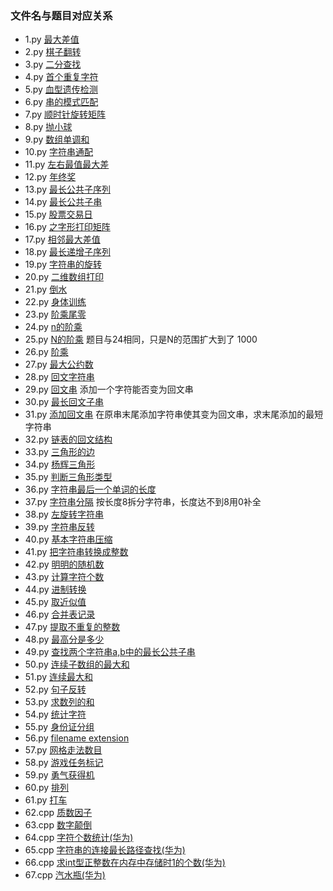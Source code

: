 ### 文件名与题目对应关系

- 1.py 	[最大差值](https://www.nowcoder.com/practice/1f7675ae7a9e40e4bd04eb754b62fd00?tpId=49&tqId=29281&tPage=1&rp=1&ru=/ta/2016test&qru=/ta/2016test/question-ranking)
- 2.py  [棋子翻转](https://www.nowcoder.com/practice/0b5ab6cc51804dd59f9988ad70d8c4a0?tpId=49&tqId=29282&tPage=1&rp=1&ru=/ta/2016test&qru=/ta/2016test/question-ranking)
- 3.py  [二分查找](https://www.nowcoder.com/practice/28d5a9b7fc0b4a078c9a6d59830fb9b9?tpId=49&tqId=29278&tPage=1&rp=1&ru=/ta/2016test&qru=/ta/2016test/question-ranking)
- 4.py  [首个重复字符](https://www.nowcoder.com/practice/dab59997905b4459a42587fece8a75f4?tpId=49&tqId=29279&tPage=1&rp=1&ru=/ta/2016test&qru=/ta/2016test/question-ranking)
- 5.py  [血型遗传检测](https://www.nowcoder.com/practice/5541c433dee04c17ba7774c4a20430de?tpId=49&tqId=29303&tPage=3&rp=3&ru=/ta/2016test&qru=/ta/2016test/question-ranking)
- 6.py  [串的模式匹配](https://www.nowcoder.com/practice/084b6cb2ca934d7daad55355b4445f8a?tpId=49&tqId=29363&tPage=1&rp=1&ru=/ta/2016test&qru=/ta/2016test/question-ranking)
- 7.py  [顺时针旋转矩阵](https://www.nowcoder.com/practice/2e95333fbdd4451395066957e24909cc?tpId=49&tqId=29373&tPage=1&rp=1&ru=/ta/2016test&qru=/ta/2016test/question-ranking)
- 8.py  [抛小球](https://www.nowcoder.com/practice/ae45a1d8bc1d43858c83762fe8c2802c?tpId=49&tqId=29306&tPage=1&rp=1&ru=/ta/2016test&qru=/ta/2016test/question-ranking)
- 9.py  [数组单调和](https://www.nowcoder.com/practice/8397609ba7054da382c4599d42e494f3?tpId=49&tqId=29364&tPage=1&rp=1&ru=/ta/2016test&qru=/ta/2016test/question-ranking)
- 10.py [字符串通配](https://www.nowcoder.com/practice/28acd1134e344040ad105b3786a79e7a?tpId=49&tqId=29355&tPage=1&rp=1&ru=/ta/2016test&qru=/ta/2016test/question-ranking)
- 11.py [左右最值最大差](https://www.nowcoder.com/practice/f5805cc389394cf69d89b29c0430ff27?tpId=49&tqId=29359&tPage=1&rp=1&ru=/ta/2016test&qru=/ta/2016test/question-ranking)
- 12.py [年终奖](https://www.nowcoder.com/practice/72a99e28381a407991f2c96d8cb238ab?tpId=49&tqId=29305&tPage=1&rp=1&ru=/ta/2016test&qru=/ta/2016test/question-ranking)
- 13.py [最长公共子序列](https://www.nowcoder.com/practice/c996bbb77dd447d681ec6907ccfb488a?tpId=49&tqId=29348&tPage=1&rp=1&ru=/ta/2016test&qru=/ta/2016test/question-ranking)
- 14.py [最长公共子串](https://www.nowcoder.com/practice/02e7cc263f8a49e8b1e1dc9c116f7602?tpId=49&tqId=29349&tPage=1&rp=1&ru=/ta/2016test&qru=/ta/2016test/question-ranking)
- 15.py [股票交易日](https://www.nowcoder.com/practice/3e8c66829a7949d887334edaa5952c28?tpId=49&tqId=29317&tPage=1&rp=1&ru=/ta/2016test&qru=/ta/2016test/question-ranking)
- 16.py [之字形打印矩阵](https://www.nowcoder.com/practice/7df39c7556424eada267d8f793961a1e?tpId=49&tqId=29374&tPage=1&rp=1&ru=/ta/2016test&qru=/ta/2016test/question-ranking)
- 17.py [相邻最大差值](https://www.nowcoder.com/practice/376ede61d9654bc09dd7d9fa9a4b0bcd?tpId=49&tqId=29366&tPage=2&rp=2&ru=/ta/2016test&qru=/ta/2016test/question-ranking)
- 18.py [最长递增子序列](https://www.nowcoder.com/practice/585d46a1447b4064b749f08c2ab9ce66?tpId=49&tqId=29347&tPage=2&rp=2&ru=/ta/2016test&qru=/ta/2016test/question-ranking)
- 19.py [字符串的旋转](https://www.nowcoder.com/practice/85062aa6016640d188a6a0daf9f5da0e?tpId=49&tqId=29375&tPage=2&rp=2&ru=/ta/2016test&qru=/ta/2016test/question-ranking)
- 20.py [二维数组打印](https://www.nowcoder.com/practice/6fadc1dac83a443c9434f350a5803b51?tpId=49&tqId=29316&tPage=1&rp=1&ru=/ta/2016test&qru=/ta/2016test/question-ranking)
- 21.py [倒水](https://www.nowcoder.com/discuss/28582)
- 22.py [身体训练](https://www.nowcoder.com/discuss/28582)
- 23.py [阶乘尾零](https://www.nowcoder.com/practice/434922f9f4724b97b83c417e884008f1?tpId=8&&tqId=11058&rp=1&ru=/activity/oj&qru=/ta/cracking-the-coding-interview/question-ranking)
- 24.py [n的阶乘](https://www.nowcoder.com/practice/97be22ee50b14cccad2787998ca628c8?tpId=40&&tqId=21348&rp=1&ru=/activity/oj&qru=/ta/kaoyan/question-ranking)
- 25.py [N的阶乘](https://www.nowcoder.com/practice/f54d8e6de61e4efb8cce3eebfd0e0daa?tpId=40&&tqId=21355&rp=1&ru=/activity/oj&qru=/ta/kaoyan/question-ranking) 题目与24相同，只是N的范围扩大到了 1000
- 26.py [阶乘](https://www.nowcoder.com/practice/e58c8a55162d49c48115bdfa5da7da56?tpId=40&&tqId=21561&rp=1&ru=/activity/oj&qru=/ta/kaoyan/question-ranking)
- 27.py [最大公约数](https://www.nowcoder.com/practice/20216f2c84bc438eb5ef05e382536fd3?tpId=64&&tqId=29608&rp=1&ru=/activity/oj&qru=/ta/hit-kaoyan/question-ranking)
- 28.py [回文字符串](https://www.nowcoder.com/practice/df00c27320b24278b9c25f6bb1e2f3b8?tpId=69&&tqId=29674&rp=1&ru=/activity/oj&qru=/ta/hust-kaoyan/question-ranking)
- 29.py [回文串](https://www.nowcoder.com/practice/655a43d702cd466093022383c24a38bf?tpId=49&&tqId=29295&rp=1&ru=/activity/oj&qru=/ta/2016test/question-ranking) 添加一个字符能否变为回文串
- 30.py [最长回文子串](https://www.nowcoder.com/practice/b4525d1d84934cf280439aeecc36f4af?tpId=49&&tqId=29360&rp=1&ru=/activity/oj&qru=/ta/2016test/question-ranking)
- 31.py [添加回文串](https://www.nowcoder.com/practice/cfa3338372964151b19e7716e19987ac?tpId=49&&tqId=29361&rp=1&ru=/activity/oj&qru=/ta/2016test/question-ranking) 在原串末尾添加字符串使其变为回文串，求末尾添加的最短字符串
- 32.py [链表的回文结构](https://www.nowcoder.com/practice/d281619e4b3e4a60a2cc66ea32855bfa?tpId=49&&tqId=29370&rp=1&ru=/activity/oj&qru=/ta/2016test/question-ranking)
- 33.py [三角形的边](https://www.nowcoder.com/practice/05dbd1cd43b24dbbae567b3e816d4e97?tpId=65&&tqId=29620&rp=1&ru=/activity/oj&qru=/ta/jlu-kaoyan/question-ranking)
- 34.py [杨辉三角形](https://www.nowcoder.com/practice/ef7f264886a14fdf8a6ed3ac008a23c8?tpId=68&&tqId=29650&rp=1&ru=/activity/oj&qru=/ta/nwpu-kaoyan/question-ranking)
- 35.py [判断三角形类型](https://www.nowcoder.com/practice/1521dea0744c46ad8c31b0bd860625d0?tpId=64&&tqId=29606&rp=1&ru=/activity/oj&qru=/ta/hit-kaoyan/question-ranking)
- 36.py [字符串最后一个单词的长度](https://www.nowcoder.com/practice/8c949ea5f36f422594b306a2300315da?tpId=37&&tqId=21224&rp=1&ru=/activity/oj&qru=/ta/huawei/question-ranking)
- 37.py [字符串分隔](https://www.nowcoder.com/practice/d9162298cb5a437aad722fccccaae8a7?tpId=37&&tqId=21227&rp=1&ru=/activity/oj&qru=/ta/huawei/question-ranking) 按长度8拆分字符串，长度达不到8用0补全
- 38.py [左旋转字符串](https://www.nowcoder.com/practice/12d959b108cb42b1ab72cef4d36af5ec?tpId=13&&tqId=11196&rp=1&ru=/activity/oj&qru=/ta/coding-interviews/question-ranking)
- 39.py [字符串反转](https://www.nowcoder.com/practice/e45e078701ab4e4cb49393ae30f1bb04?tpId=37&&tqId=21235&rp=1&ru=/activity/oj&qru=/ta/huawei/question-ranking)
- 40.py [基本字符串压缩](https://www.nowcoder.com/practice/21f3a84300c94db092e0b5a7bf2d0ad1?tpId=8&&tqId=10998&rp=1&ru=/activity/oj&qru=/ta/cracking-the-coding-interview/question-ranking)
- 41.py [把字符串转换成整数](https://www.nowcoder.com/practice/1277c681251b4372bdef344468e4f26e?tpId=13&&tqId=11202&rp=1&ru=/activity/oj&qru=/ta/coding-interviews/question-ranking)
- 42.py [明明的随机数](https://www.nowcoder.com/practice/3245215fffb84b7b81285493eae92ff0?tpId=37&tqId=21226&tPage=1&rp=&ru=/ta/huawei&qru=/ta/huawei/question-ranking)
- 43.py [计算字符个数](https://www.nowcoder.com/practice/a35ce98431874e3a820dbe4b2d0508b1?tpId=37&tqId=21225&tPage=1&rp=&ru=/ta/huawei&qru=/ta/huawei/question-ranking)
- 44.py [进制转换](https://www.nowcoder.com/practice/8f3df50d2b9043208c5eed283d1d4da6?tpId=37&tqId=21228&tPage=1&rp=&ru=/ta/huawei&qru=/ta/huawei/question-ranking)
- 45.py [取近似值](https://www.nowcoder.com/practice/3ab09737afb645cc82c35d56a5ce802a?tpId=37&tqId=21230&tPage=1&rp=&ru=/ta/huawei&qru=/ta/huawei/question-ranking)
- 46.py [合并表记录](https://www.nowcoder.com/practice/de044e89123f4a7482bd2b214a685201?tpId=37&tqId=21231&tPage=1&rp=&ru=/ta/huawei&qru=/ta/huawei/question-ranking)
- 47.py [提取不重复的整数](https://www.nowcoder.com/practice/253986e66d114d378ae8de2e6c4577c1?tpId=37&tqId=21232&tPage=1&rp=&ru=/ta/huawei&qru=/ta/huawei/question-ranking)
- 48.py [最高分是多少](https://www.nowcoder.com/practice/3897c2bcc87943ed98d8e0b9e18c4666?tpId=49&tqId=29275&tPage=1&rp=1&ru=/ta/2016test&qru=/ta/2016test/question-ranking)
- 49.py [查找两个字符串a,b中的最长公共子串](https://www.nowcoder.com/practice/181a1a71c7574266ad07f9739f791506?tpId=37&&tqId=21288&rp=1&ru=/activity/oj&qru=/ta/huawei/question-ranking)
- 50.py [连续子数组的最大和](https://www.nowcoder.com/practice/459bd355da1549fa8a49e350bf3df484?tpId=13&&tqId=11183&rp=1&ru=/activity/oj&qru=/ta/coding-interviews/question-ranking)
- 51.py [连续最大和](https://www.nowcoder.com/practice/5a304c109a544aef9b583dce23f5f5db?tpId=85&&tqId=29858&rp=1&ru=/activity/oj&qru=/ta/2017test/question-ranking)
- 52.py [句子反转](https://www.nowcoder.com/practice/0ae4a12ab0a048ee900d1536a6e98315?tpId=85&&tqId=29896&rp=1&ru=/activity/oj&qru=/ta/2017test/question-ranking)
- 53.py [求数列的和](https://www.nowcoder.com/practice/02f23a209c0c4d2484e29b560c174de1?tpId=85&&tqId=29893&rp=1&ru=/activity/oj&qru=/ta/2017test/question-ranking)
- 54.py [统计字符](https://www.nowcoder.com/practice/e3f67da21c3f45bfb091cf0cabb9bb0f?tpId=85&&tqId=29889&rp=1&ru=/activity/oj&qru=/ta/2017test/question-ranking)
- 55.py [身份证分组](https://www.nowcoder.com/practice/58766632a6cc45c0a1158fea2db91728?tpId=85&&tqId=29888&rp=2&ru=/activity/oj&qru=/ta/2017test/question-ranking)
- 56.py [filename extension](https://www.nowcoder.com/practice/7eb53c86e50845f6a2eafe7ea0fe9ef9?tpId=85&&tqId=29886&rp=2&ru=/activity/oj&qru=/ta/2017test/question-ranking)
- 57.py [网格走法数目](https://www.nowcoder.com/practice/e27b9fc9c0ec4a17a5064fb6f5ab13e4?tpId=85&&tqId=29883&rp=2&ru=/activity/oj&qru=/ta/2017test/question-ranking)
- 58.py [游戏任务标记](https://www.nowcoder.com/practice/2f45f0ef94724e06a4173c91ef60781c?tpId=85&&tqId=29871&rp=3&ru=/activity/oj&qru=/ta/2017test/question-ranking)
- 59.py [勇气获得机](https://www.nowcoder.com/test/8527168/summary)
- 60.py [排列](https://www.nowcoder.com/test/8527168/summary)
- 61.py [打车](https://www.nowcoder.com/test/8527168/summary)
- 62.cpp [质数因子](https://www.nowcoder.com/practice/196534628ca6490ebce2e336b47b3607?tpId=37&tqId=21229&tPage=1&rp=&ru=/ta/huawei&qru=/ta/huawei/question-ranking)
- 63.cpp [数字颠倒](https://www.nowcoder.com/practice/ae809795fca34687a48b172186e3dafe?tpId=37&tqId=21234&tPage=1&rp=&ru=/ta/huawei&qru=/ta/huawei/question-ranking)
- 64.cpp [字符个数统计(华为)](https://www.nowcoder.com/practice/eb94f6a5b2ba49c6ac72d40b5ce95f50?tpId=37&tqId=21233&tPage=1&rp=&ru=/ta/huawei&qru=/ta/huawei/question-ranking)
- 65.cpp [字符串的连接最长路径查找(华为)](https://www.nowcoder.com/practice/5af18ba2eb45443aa91a11e848aa6723?tpId=37&tqId=21237&tPage=1&rp=&ru=/ta/huawei&qru=/ta/huawei/question-ranking)
- 66.cpp [求int型正整数在内存中存储时1的个数(华为)](https://www.nowcoder.com/practice/440f16e490a0404786865e99c6ad91c9?tpId=37&tqId=21238&tPage=1&rp=&ru=/ta/huawei&qru=/ta/huawei/question-ranking)
- 67.cpp [汽水瓶(华为)](https://www.nowcoder.com/practice/fe298c55694f4ed39e256170ff2c205f?tpId=37&tqId=21245&tPage=1&rp=&ru=/ta/huawei&qru=/ta/huawei/question-ranking)